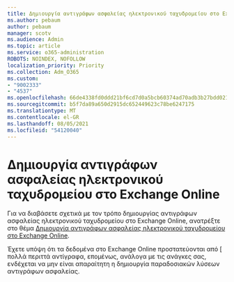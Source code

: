 ```yaml
---
title: Δημιουργία αντιγράφων ασφαλείας ηλεκτρονικού ταχυδρομείου στο Exchange Online
ms.author: pebaum
author: pebaum
manager: scotv
ms.audience: Admin
ms.topic: article
ms.service: o365-administration
ROBOTS: NOINDEX, NOFOLLOW
localization_priority: Priority
ms.collection: Adm_O365
ms.custom:
- "9002333"
- "4537"
ms.openlocfilehash: 66de4338fd0ddd21bf6cd7d0a5bcb60374ad70adb3b27bdd021dbec8a7f163a6
ms.sourcegitcommit: b5f7da89a650d2915dc652449623c78be6247175
ms.translationtype: MT
ms.contentlocale: el-GR
ms.lasthandoff: 08/05/2021
ms.locfileid: "54120040"
---
```

# <a name="backing-up-email-in-exchange-online"></a>Δημιουργία αντιγράφων ασφαλείας ηλεκτρονικού ταχυδρομείου στο Exchange Online

Για να διαβάσετε σχετικά με τον τρόπο δημιουργίας αντιγράφων ασφαλείας ηλεκτρονικού ταχυδρομείου στο Exchange Online, ανατρέξτε στο θέμα [Δημιουργία αντιγράφων ασφαλείας ηλεκτρονικού ταχυδρομείου στο Exchange Online](https://docs.microsoft.com/exchange/back-up-email).

Έχετε υπόψη ότι τα δεδομένα στο Exchange Online προστατεύονται από [ πολλά περιττά αντίγραφα, επομένως, ανάλογα με τις ανάγκες σας, ενδέχεται να μην είναι απαραίτητη η δημιουργία παραδοσιακών λύσεων αντιγράφων ασφαλείας.
